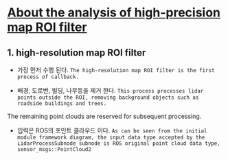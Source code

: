 # [About the analysis of high-precision map ROI filter](https://mp.weixin.qq.com/s?__biz=MzI1NjkxOTMyNQ==&mid=2247485710&idx=1&sn=07ba741effb95e10d40e175ba61cd3d1&chksm=ea1e1b7cdd69926a42ff1a809e4791810661f9a15a7c590b0924eb0a3728ba9a365622a3f068&mpshare=1&scene=23&srcid=0306ludMb9jq80wVdt7JKWxi#rd)


## 1. high-resolution map ROI filter

- 가장 먼저 수행 된다. `The high-resolution map ROI filter is the first process of callback. `


- 배경, 도로변, 빌딩, 나무등을 제거 한다. `This process processes lidar points outside the ROI, removing background objects such as roadside buildings and trees. `

The remaining point clouds are reserved for subsequent processing. 

- 입력은 ROS의 포인트 클라우드 이다. `As can be seen from the initial module framework diagram, the input data type accepted by the LidarProcessSubnode subnode is ROS original point cloud data type, sensor_msgs::PointCloud2`